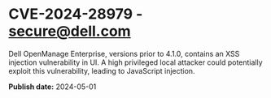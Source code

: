 # CVE-2024-28979 - secure@dell.com

Dell OpenManage Enterprise, versions prior to 4.1.0, contains an XSS injection vulnerability in UI. A high privileged local attacker could potentially exploit this vulnerability, leading to JavaScript injection.

**Publish date:** 2024-05-01
